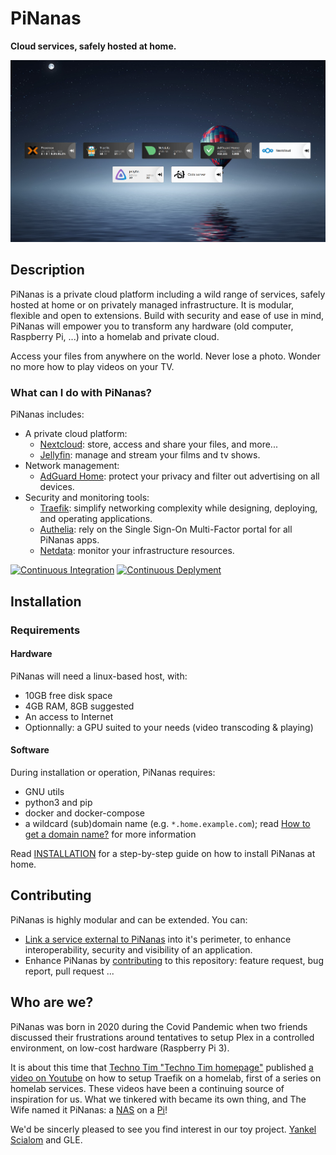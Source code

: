 PiNanas
========

**Cloud services, safely hosted at home.**

![Heimdall application dashboard: PiNanas homepage](doc/pinanas-apps.png)


Description
-----------
PiNanas is a private cloud platform including a wild range of services, safely hosted at home or on
privately managed infrastructure. It is modular, flexible and open to extensions. Build with security
and ease of use in mind, PiNanas will empower you to transform any hardware (old computer, Raspberry
Pi, ...) into a homelab and private cloud.

Access your files from anywhere on the world. Never lose a photo. Wonder no more how to play videos on your TV.

### What can I do with PiNanas?

PiNanas includes:
- A private cloud platform:
  - [Nextcloud](https://nextcloud.com "Nextcloud homepage"):
    store, access and share your files, and more...
  - [Jellyfin](https://jellyfin.org  "Jellyfin homepage"):
    manage and stream your films and tv shows.
- Network management:
  - [AdGuard Home](https://adguard.com/en/adguard-home/overview.html "AdGuard Home homepage"):
    protect your privacy and filter out advertising on all devices.
- Security and monitoring tools:
  - [Traefik](https://traefik.io/traefik "Traefik homepage"):
    simplify networking complexity while designing, deploying, and operating applications.
  - [Authelia](https://www.authelia.com "Authelia homepage"):
    rely on the Single Sign-On Multi-Factor portal for all PiNanas apps.
  - [Netdata](https://www.netdata.cloud "Netdata homepage"):
    monitor your infrastructure resources.

[![Continuous Integration](https://github.com/yscialom/pinanas/actions/workflows/continuous-integration.yml/badge.svg?branch=develop)](https://github.com/yscialom/pinanas/actions/workflows/continuous-integration.yml)
[![Continuous Deplyment](https://github.com/yscialom/pinanas/actions/workflows/continuous-deployment.yml/badge.svg?branch=develop)](https://github.com/yscialom/pinanas/actions/workflows/continuous-deployment.yml)


Installation
------------

### Requirements

#### Hardware

PiNanas will need a linux-based host, with:
- 10GB free disk space
- 4GB RAM, 8GB suggested
- An access to Internet
- Optionnally: a GPU suited to your needs (video transcoding & playing)

#### Software

During installation or operation, PiNanas requires:
- GNU utils
- python3 and pip
- docker and docker-compose
- a wildcard (sub)domain name (e.g. `*.home.example.com`); read [How to get a domain name?](doc/get-a-domain-name.md) for more information

Read [INSTALLATION](doc/INSTALL.md) for a step-by-step guide on how to install PiNanas at home.


Contributing
------------

PiNanas is highly modular and can be extended. You can:
- [Link a service external to PiNanas](doc/external-services.md) into it's perimeter, to enhance interoperability, security and visibility of an application.
- Enhance PiNanas by [contributing](doc/CONTRIBUTE.md) to this repository: feature request, bug report, pull request ...


Who are we?
-----------

PiNanas was born in 2020 during the Covid Pandemic when two friends discussed their frustrations
around tentatives to setup Plex in a controlled environment, on low-cost hardware (Raspberry Pi 3).

It is about this time that [Techno Tim "Techno Tim homepage"](https://www.technotim.live) published [a
video on Youtube](https://youtu.be/pAM2GBCDGTo "Self-Hosting Your Homelab Services with SSL -- Let's
Encrypt, MetalLB, Traefik, Rancher, Kubernetes") on how to setup Traefik on a homelab, first of a series
on homelab services. These videos have been a continuing source of inspiration for us. What we tinkered
with became its own thing, and The Wife named it PiNanas: a
[NAS](https://en.wikipedia.org/wiki/Network-attached_storage "Network-attached storage") on a
[Pi](https://www.raspberrypi.org/ "Raspberry Pi")!

We'd be sincerly pleased to see you find interest in our toy project.
[Yankel Scialom](https://github.com/yscialom "YSC on Github") and GLE.
